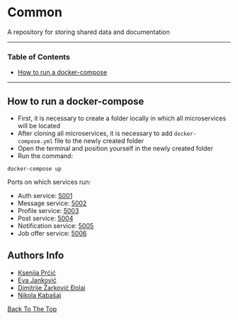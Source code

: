 # Common
A repository for storing shared data and documentation

---

### Table of Contents

-   [How to run a docker-compose](#how_to_run_a_docker-compose)

---

## How to run a docker-compose

* First, it is necessary to create a folder locally in which all microservices will be located
* After cloning all microservices, it is necessary to add `docker-compose.yml` file to the newly created folder
* Open the terminal and position yourself in the newly created folder
* Run the command: 

```
docker-compose up
```

Ports on which services run:
* Auth service: [5001](http://localhost:5001)
* Message service: [5002](http://localhost:5002)
* Profile service: [5003](http://localhost:5003)
* Post service: [5004](http://localhost:5004)
* Notification service: [5005](http://localhost:5005)
* Job offer service: [5006](http://localhost:5006)




## Authors Info

-   [Ksenija Prćić](https://github.com/ksenija10)
-   [Eva Janković](https://github.com/evaj10)
-   [Dimitrije Žarković Đolai](https://github.com/djolewalker)
-   [Nikola Kabašaj](https://github.com/nikolakabasaj)

[Back To The Top](#common)
